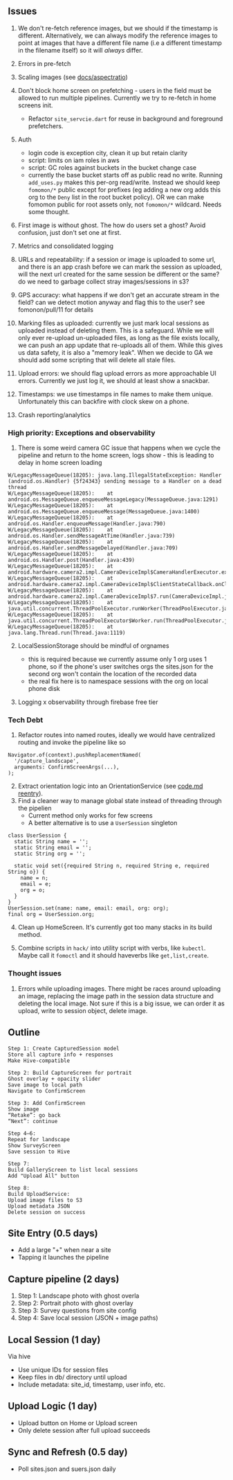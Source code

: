
## Issues 

1. We don't re-fetch reference images, but we should if the timestamp is different. Alternatively, we can always modify the reference images to point at images that have a different file name (i.e a different timestamp in the filename itself) so it will _always_ differ.

2. Errors in pre-fetch

3. Scaling images (see [docs/aspectratio](./aspectratio.md))

4. Don't block home screen on prefetching - users in the field must be allowed to run multiple pipelines. Currently we try to re-fetch in home screens init. 
	- Refactor `site_servcie.dart` for reuse in background and foreground prefetchers. 
5. Auth
	- login code is exception city, clean it up but retain clarity 
	- script: limits on iam roles in aws 
	- script: GC roles against buckets in the bucket change case  
	- currently the base bucket starts off as public read no write. Running
	  `add_uses.py` makes this per-org read/write. Instead we should keep
`fomomon/*` public except for prefixes (eg adding a new org adds this org to
the `Deny` list in the root bucket policy). OR we can make fomomon public for
root assets only, not `fomomon/*` wildcard. Needs some thought. 

6. First image is without ghost. The how do users set a ghost? Avoid confusion, just don't set one at first. 

7. Metrics and consolidated logging 

8. URLs and repeatability: if a session or image is uploaded to some url, and there is an app crash before we can mark the session as uploaded, will the next url created for the same session be different or the same? do we need to garbage collect stray images/sessions in s3? 

9. GPS accuracy: what happens if we don't get an accurate stream in the field? can we detect motion anyway and flag this to the user? see fomonon/pull/11 for details 

10. Marking files as uploaded: currently we just mark local sessions as uploaded instead of deleting them. This is a safeguard. While we will only ever re-upload un-uploaded files, as long as the file exists locally, we can push an app update that re-uploads all of them. While this gives us data safety, it is also a "memory leak". When we decide to GA we should add some scripting that will delete all stale files. 

11. Upload errors: we should flag upload errors as more approachable UI errors. Currently we just log it, we should at least show a snackbar. 

12. Timestamps: we use timestamps in file names to make them unique. Unfortunately this can backfire with clock skew on a phone. 

13. Crash reporting/analytics 

### High priority: Exceptions and observability 

1. There is some weird camera GC issue that happens when we cycle the pipeline and return to the home screen, logs show  - this is leading to delay in home screen loading 
```
W/LegacyMessageQueue(18205): java.lang.IllegalStateException: Handler (android.os.Handler) {5f24343} sending message to a Handler on a dead thread
W/LegacyMessageQueue(18205):    at android.os.MessageQueue.enqueueMessageLegacy(MessageQueue.java:1291)
W/LegacyMessageQueue(18205):    at android.os.MessageQueue.enqueueMessage(MessageQueue.java:1400)
W/LegacyMessageQueue(18205):    at android.os.Handler.enqueueMessage(Handler.java:790)
W/LegacyMessageQueue(18205):    at android.os.Handler.sendMessageAtTime(Handler.java:739)
W/LegacyMessageQueue(18205):    at android.os.Handler.sendMessageDelayed(Handler.java:709)
W/LegacyMessageQueue(18205):    at android.os.Handler.post(Handler.java:439)
W/LegacyMessageQueue(18205):    at android.hardware.camera2.impl.CameraDeviceImpl$CameraHandlerExecutor.execute(CameraDeviceImpl.java:2839)
W/LegacyMessageQueue(18205):    at android.hardware.camera2.impl.CameraDeviceImpl$ClientStateCallback.onClosed(CameraDeviceImpl.java:348)
W/LegacyMessageQueue(18205):    at android.hardware.camera2.impl.CameraDeviceImpl$7.run(CameraDeviceImpl.java:301)
W/LegacyMessageQueue(18205):    at java.util.concurrent.ThreadPoolExecutor.runWorker(ThreadPoolExecutor.java:1156)
W/LegacyMessageQueue(18205):    at java.util.concurrent.ThreadPoolExecutor$Worker.run(ThreadPoolExecutor.java:651)
W/LegacyMessageQueue(18205):    at java.lang.Thread.run(Thread.java:1119)
```

2. LocalSessionStorage should be mindful of orgnames 
	- this is required because we currently assume only 1 org uses 1
	  phone, so if the phone's user switches orgs the sites.json for
the second org won't contain the location of the recorded data 
	- the real fix here is to namespace sessions with the org on
	  local phone disk 


3. Logging x observability through firebase free tier 

### Tech Debt

1. Refactor routes into named routes, ideally we would have centralized routing and invoke the pipeline like so
```
Navigator.of(context).pushReplacementNamed(
  '/capture_landscape',
  arguments: ConfirmScreenArgs(...),
);
```
2. Extract orientation logic into an OrientationService (see [code.md reentry](code.md)).
3. Find a cleaner way to manage global state instead of threading through the pipelien 
	- Current method only works for few screens
	- A better alternative is to use a `UserSession` singleton
```
class UserSession {
  static String name = '';
  static String email = '';
  static String org = '';

  static void set({required String n, required String e, required String o}) {
    name = n;
    email = e;
    org = o;
  }
}
UserSession.set(name: name, email: email, org: org);
final org = UserSession.org;
```
4. Clean up HomeScreen. It's currently got too many stacks in its build method. 

5. Combine scripts in `hack/` into utility script with verbs, like `kubectl`. Maybe call it `fomoctl` and it should haveverbs like `get,list,create`.

### Thought issues 

1. Errors while uploading images. There might be races around uploading an image, replacing the image path in the session data structure and deleting the local image. Not sure if this is a big issue, we can order it as upload, write to session object, delete image. 


## Outline
```
Step 1: Create CapturedSession model
Store all capture info + responses
Make Hive-compatible

Step 2: Build CaptureScreen for portrait
Ghost overlay + opacity slider
Save image to local path
Navigate to ConfirmScreen

Step 3: Add ConfirmScreen
Show image
“Retake”: go back
“Next”: continue

Step 4–6:
Repeat for landscape
Show SurveyScreen
Save session to Hive

Step 7:
Build GalleryScreen to list local sessions
Add "Upload All" button

Step 8:
Build UploadService:
Upload image files to S3
Upload metadata JSON
Delete session on success
```

## Site Entry (0.5 days)

* Add a large "+" when near a site 
* Tapping it launches the pipeline

## Capture pipeline (2 days)

1. Step 1: Landscape photo with ghost overla
2. Step 2: Portrait photo with ghost overlay
3. Step 3: Survey questions from site config
4. Step 4: Save local session (JSON + image paths)

## Local Session (1 day)

Via hive

* Use unique IDs for session files
* Keep files in db/ directory until upload
* Include metadata: site_id, timestamp, user info, etc.

## Upload Logic (1 day)

* Upload button on Home or Upload screen
* Only delete session after full upload succeeds

## Sync and Refresh (0.5 day)

* Poll sites.json and suers.json daily



